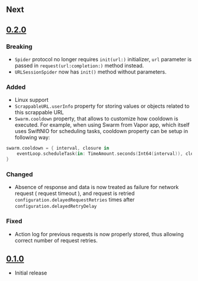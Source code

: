 ## Next

## [0.2.0](https://github.com/DenTelezhkin/Swarm/releases/tag/0.2.0)

### Breaking

* `Spider` protocol no longer requires `init(url:)` initializer, `url` parameter is passed in `request(url:completion:)` method instead.
* `URLSessionSpider` now has `init()` method without parameters.

### Added

* Linux support
* `ScrappableURL.userInfo` property for storing values or objects related to this scrappable URL
* `Swarm.cooldown` property, that allows to customize how cooldown is executed. For example, when using Swarm from Vapor app, which itself uses SwiftNIO for scheduling tasks, cooldown property can be setup in following way:

```swift
swarm.cooldown = { interval, closure in
    eventLoop.scheduleTask(in: TimeAmount.seconds(Int64(interval)), closure)
}
```

### Changed

* Absence of response and data is now treated as failure for network request ( request timeout ), and request is retried `configuration.delayedRequestRetries` times after `configuration.delayedRetryDelay`

### Fixed

* Action log for previous requests is now properly stored, thus allowing correct number of request retries.

## [0.1.0](https://github.com/DenTelezhkin/Swarm/releases/tag/0.1.0)

* Initial release
